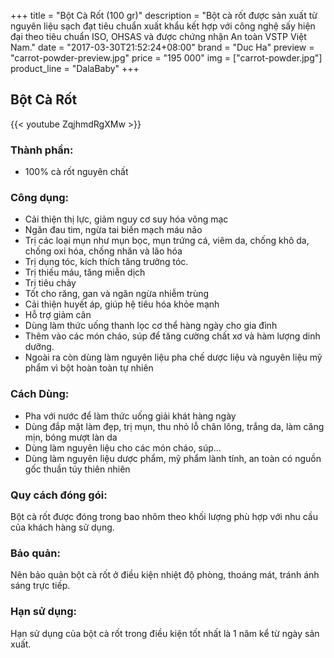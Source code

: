 +++
title = "Bột Cà Rốt (100 gr)"
description = "Bột cà rốt được sản xuất từ nguyên liệu sạch đạt tiêu chuẩn xuất khẩu kết hợp với công nghệ sấy hiện đại theo tiêu chuẩn ISO, OHSAS và được chứng nhận An toàn VSTP Việt Nam."
date = "2017-03-30T21:52:24+08:00"
brand = "Duc Ha"
preview = "carrot-powder-preview.jpg"
price = "195 000"
img = ["carrot-powder.jpg"]
product_line = "DalaBaby"
+++

## Bột Cà Rốt

{{< youtube ZqjhmdRgXMw >}}

### Thành phần:
* 100% cà rốt nguyên chất

### Công dụng:

* Cải thiện thị lực, giảm nguy cơ suy hóa võng mạc
* Ngăn đau tim, ngừa tai biến mạch máu não
* Trị các loại mụn như mụn bọc, mụn trứng cá, viêm da, chống khô da, chống oxi hóa, chống nhăn và lão hóa
* Trị dụng tóc, kích thích tăng trưởng tóc.
* Trị thiếu máu, tăng miễn dịch
* Trị tiêu chảy
* Tốt cho răng, gan và ngăn ngừa nhiễm trùng
* Cải thiện huyết áp, giúp hệ tiêu hóa khỏe mạnh
* Hỗ trợ giảm cân
* Dùng làm thức uống thanh lọc cơ thể hàng ngày cho gia đình
* Thêm vào các món cháo, súp để tăng cường chất xơ và hàm lượng dinh dưỡng.
* Ngoài ra còn dùng làm nguyên liệu pha chế dược liệu và nguyên liệu mỹ phẩm vì bột hoàn toàn tự nhiên

### Cách Dùng:
* Pha với nước để làm thức uống giải khát hàng ngày
* Dùng đắp mặt làm đẹp, trị mụn, thu nhỏ lỗ chân lông, trắng da, làm căng mịn, bóng mượt làn da
* Dùng làm nguyên liệu cho các món cháo, súp…
* Dùng làm nguyên liệu dược phẩm, mỹ phẩm lành tính, an toàn có nguồn gốc thuần túy thiên nhiên
​

### Quy cách đóng gói: 
Bột cà rốt được đóng trong bao nhôm theo khối lượng phù hợp với nhu cầu của khách hàng sử dụng. 

### Bảo quản:
​Nên bảo quản bột cà rốt ở điều kiện nhiệt độ phòng, thoáng mát, tránh ánh sáng trực tiếp.

### Hạn sử dụng:
​Hạn sử dụng của bột cà rốt trong điều kiện tốt nhất là 1 năm kể từ ngày sản xuất.